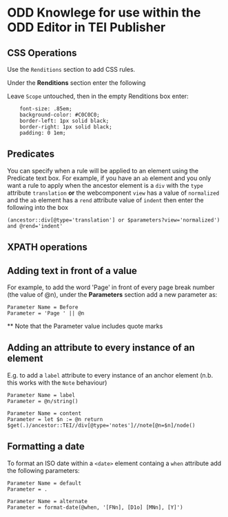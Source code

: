 ODD Knowlege for use within the ODD Editor in TEI Publisher
=
CSS Operations
-

Use the `Renditions` section to add CSS rules.

Under the **Renditions** section enter the following

Leave `Scope` untouched, then in the empty Renditions box enter: 

```
    font-size: .85em;
    background-color: #C0C0C0;
    border-left: 1px solid black;
    border-right: 1px solid black;
    padding: 0 1em;
```

Predicates
-
You can specify when a rule will be applied to an element using the Predicate text box. For example, if you have an `ab` element and you only want a rule to apply when the ancestor element is a `div` with the `type` attribute `translation` **or** the webcomponent `view` has a value of `normalized` and the `ab` element has a `rend` attribute value of `indent` then enter the following into the box

    (ancestor::div[@type='translation'] or $parameters?view='normalized') and @rend='indent'

XPATH operations
-

Adding text in front of a value
--

For example, to add the word 'Page' in front of every page break number (the value of @n), under the **Parameters** section add a new parameter as:

    Parameter Name = Before
    Parameter = 'Page ' || @n
    
** Note that the Parameter value includes quote marks

Adding an attribute to every instance of an element
--

E.g. to add a `label` attribute to every instance of an anchor element (n.b. this works with the `Note` behaviour)

    Parameter Name = label
    Parameter = @n/string()

    Parameter Name = content    
    Parameter = let $n := @n return $get(.)/ancestor::TEI//div[@type='notes']//note[@n=$n]/node()
    
    

Formatting a date
--

To format an ISO date within a `<date>` element containg a `when` attribute add the following parameters:

    Parameter Name = default
    Parameter = .

    Parameter Name = alternate
    Parameter = format-date(@when, '[FNn], [D1o] [MNn], [Y]')

